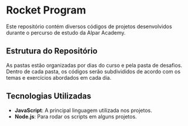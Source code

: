 # Rocket Program
Este repositório contém diversos códigos de projetos desenvolvidos durante o percurso de estudo da Alpar Academy.

## Estrutura do Repositório
As pastas estão organizadas por dias do curso e pela pasta de desafios. Dentro de cada pasta, os códigos serão subdivididos de acordo com os temas e exercícios abordados em cada dia.

## Tecnologias Utilizadas
- **JavaScript**: A principal linguagem utilizada nos projetos.
- **Node.js**: Para rodar os scripts em alguns projetos.
